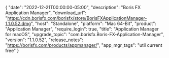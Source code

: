 {
  "date": "2022-12-21T00:00:00-05:00",
  "description": "Boris FX Application Manager",
  "download_url": "https://cdn.borisfx.com/borisfx/store/BorisFXApplicationManager-1.1.0.52.dmg",
  "host": "Standalone",
  "platform": "Mac 64-Bit",
  "product": "Application Manager",
  "require_login": true,
  "title": "Application Manager for macOS",
  "upgrade_topic": "com.borisfx.Boris-FX-Application-Manager",
  "version": "1.1.0.52",
  "release_notes": "https://borisfx.com/products/appmanager/",
  "app_mgr_tags": "util current free"
}
